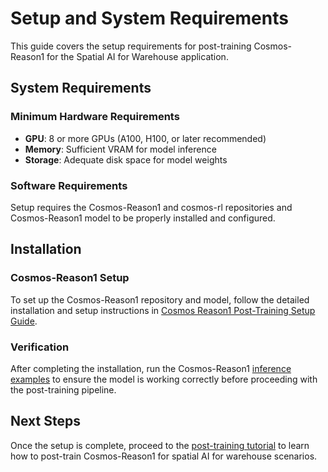 # Setup and System Requirements

This guide covers the setup requirements for post-training Cosmos-Reason1 for the Spatial AI for Warehouse application.

## System Requirements

### Minimum Hardware Requirements

- **GPU**: 8 or more GPUs (A100, H100, or later recommended)
- **Memory**: Sufficient VRAM for model inference
- **Storage**: Adequate disk space for model weights

### Software Requirements

Setup requires the Cosmos-Reason1 and cosmos-rl repositories and Cosmos-Reason1 model to be properly installed and configured.

## Installation

### Cosmos-Reason1 Setup

To set up the Cosmos-Reason1 repository and model, follow the detailed installation and setup instructions in [Cosmos Reason1 Post-Training Setup Guide](https://github.com/nvidia-cosmos/cosmos-reason1/blob/main/examples/post_training/README.md#setup).

### Verification

After completing the installation, run the Cosmos-Reason1 [inference examples](https://github.com/nvidia-cosmos/cosmos-reason1/blob/main/README.md#inference) to ensure the model is working correctly before proceeding with the post-training pipeline.

## Next Steps

Once the setup is complete, proceed to the [post-training tutorial](post_training.md) to learn how to post-train Cosmos-Reason1 for spatial AI for warehouse scenarios.
